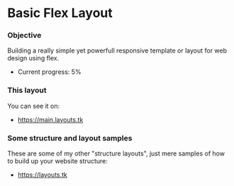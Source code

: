 # Basic Flex Layout
### Objective
Building a really simple yet powerfull responsive template or layout for web design using flex.
- Current progress: 5%
### This layout
You can see it on:
- https://main.layouts.tk
### Some structure and layout samples 
These are some of my other "structure layouts", just mere samples of how to build up your website structure:
- https://layouts.tk

<!--
- display / js | display + size | size
- visibility
- position type | z-index
- inset | spacing
- flex direction
- centering
- text property
- 
-->